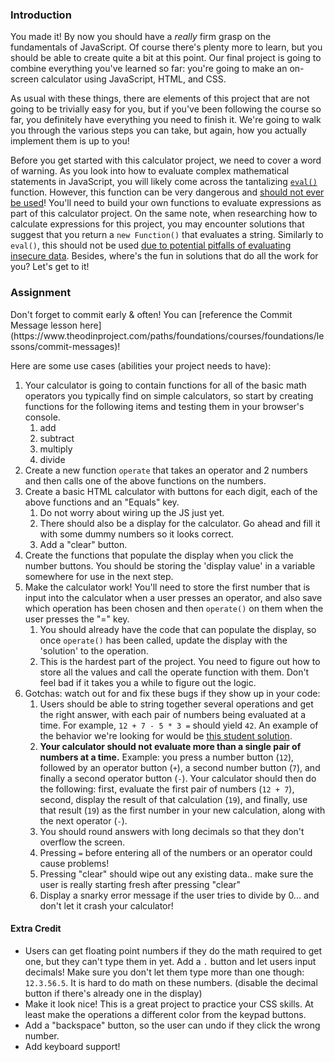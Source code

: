 ### Introduction

You made it! By now you should have a _really_ firm grasp on the fundamentals of JavaScript. Of course there's plenty more to learn, but you should be able to create quite a bit at this point. Our final project is going to combine everything you've learned so far: you're going to make an on-screen calculator using JavaScript, HTML, and CSS.

As usual with these things, there are elements of this project that are not going to be trivially easy for you, but if you've been following the course so far, you definitely have everything you need to finish it. We're going to walk you through the various steps you can take, but again, how you actually implement them is up to you!

<div class="lesson-note" markdown="1">

Before you get started with this calculator project, we need to cover a word of warning. As you look into how to evaluate complex mathematical statements in JavaScript, you will likely come across the tantalizing [`eval()`](https://developer.mozilla.org/en-US/docs/Web/JavaScript/Reference/Global_Objects/eval) function. However, this function can be very dangerous and [should not ever be used](https://developer.mozilla.org/en-US/docs/Web/JavaScript/Reference/Global_Objects/eval#Never_use_eval!)! You'll need to build your own functions to evaluate expressions as part of this calculator project. On the same note, when researching how to calculate expressions for this project, you may encounter solutions that suggest that you return a `new Function()` that evaluates a string. Similarly to `eval()`, this should not be used [due to potential pitfalls of evaluating insecure data](https://stackoverflow.com/questions/4599857/are-eval-and-new-function-the-same-thing). Besides, where's the fun in solutions that do all the work for you? Let's get to it!

</div>

### Assignment

<div class="lesson-content__panel" markdown="1">
Don't forget to commit early & often! You can [reference the Commit Message lesson here](https://www.theodinproject.com/paths/foundations/courses/foundations/lessons/commit-messages)!

Here are some use cases (abilities your project needs to have):

1.  Your calculator is going to contain functions for all of the basic math operators you typically find on simple calculators, so start by creating functions for the following items and testing them in your browser's console.
    1.  add
    2.  subtract
    3.  multiply
    4.  divide
2.  Create a new function `operate` that takes an operator and 2 numbers and then calls one of the above functions on the numbers.
3.  Create a basic HTML calculator with buttons for each digit, each of the above functions and an "Equals" key.
    1.  Do not worry about wiring up the JS just yet.
    2.  There should also be a display for the calculator. Go ahead and fill it with some dummy numbers so it looks correct.
    3.  Add a "clear" button.
4.  Create the functions that populate the display when you click the number buttons. You should be storing the 'display value' in a variable somewhere for use in the next step.
5.  Make the calculator work! You'll need to store the first number that is input into the calculator when a user presses an operator, and also save which operation has been chosen and then `operate()` on them when the user presses the "=" key.
    1.  You should already have the code that can populate the display, so once `operate()` has been called, update the display with the 'solution' to the operation.
    2.  This is the hardest part of the project. You need to figure out how to store all the values and call the operate function with them. Don't feel bad if it takes you a while to figure out the logic.
6.  Gotchas: watch out for and fix these bugs if they show up in your code:
    1.  Users should be able to string together several operations and get the right answer, with each pair of numbers being evaluated at a time. For example, `12 + 7 - 5 * 3 =` should yield `42`. An example of the behavior we're looking for would be [this student solution](https://mrbuddh4.github.io/calculator/).
    2.  **Your calculator should not evaluate more than a single pair of numbers at a time.** Example: you press a number button (`12`), followed by an operator button (`+`), a second number button (`7`), and finally a second operator button (`-`). Your calculator should then do the following: first, evaluate the first pair of numbers (`12 + 7`), second, display the result of that calculation (`19`), and finally, use that result (`19`) as the first number in your new calculation, along with the next operator (`-`).
    3.  You should round answers with long decimals so that they don't overflow the screen.
    4.  Pressing `=` before entering all of the numbers or an operator could cause problems!
    5.  Pressing "clear" should wipe out any existing data.. make sure the user is really starting fresh after pressing "clear"
    6.  Display a snarky error message if the user tries to divide by 0... and don't let it crash your calculator!

#### Extra Credit

*   Users can get floating point numbers if they do the math required to get one, but they can't type them in yet. Add a `.` button and let users input decimals! Make sure you don't let them type more than one though: `12.3.56.5`. It is hard to do math on these numbers. \(disable the decimal button if there's already one in the display\)
*   Make it look nice! This is a great project to practice your CSS skills. At least make the operations a different color from the keypad buttons.
*   Add a "backspace" button, so the user can undo if they click the wrong number.
*   Add keyboard support!
</div>
